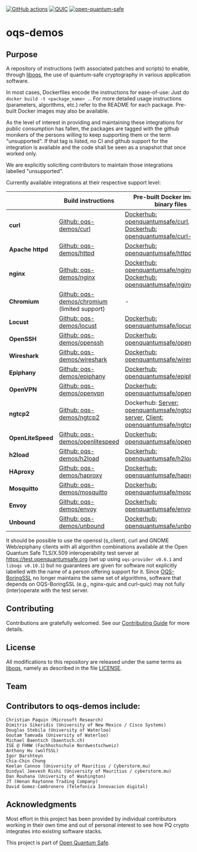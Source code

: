 [![GitHub actions](https://github.com/open-quantum-safe/oqs-demos/actions/workflows/linux.yml/badge.svg)](https://github.com/open-quantum-safe/oqs-demos/actions/workflows/linux.yml)
[![QUIC](https://github.com/open-quantum-safe/oqs-demos/actions/workflows/quic.yml/badge.svg)](https://github.com/open-quantum-safe/oqs-demos/actions/workflows/quic.yml)
[![open-quantum-safe](https://circleci.com/gh/open-quantum-safe/oqs-demos.svg?style=svg)](https://app.circleci.com/pipelines/github/open-quantum-safe/oqs-demos)

oqs-demos
=========

## Purpose

A repository of instructions (with associated patches and scripts) to enable, through [liboqs](https://github.com/open-quantum-safe/liboqs), the use of quantum-safe cryptography in various application software.

In most cases, Dockerfiles encode the instructions for ease-of-use: Just do `docker build -t <package_name> .`. For more detailed usage instructions (parameters, algorithms, etc.) refer to the README for each package.  Pre-built Docker images may also be available.

As the level of interest in providing and maintaining these integrations for public consumption has fallen, the packages are tagged with the github monikers of the persons willing to keep supporting them or the term "unsupported". If that tag is listed, no CI and github support for the integration is available and the code shall be seen as a snapshot that once worked only. 

We are explicitly soliciting contributors to maintain those integrations labelled "unsupported".

Currently available integrations at their respective support level:

|                   | **Build instructions**                                   | **Pre-built Docker image or binary files**                                                                                                                                                                                                  | Support? |
|-------------------|----------------------------------------------------------|---------------------------------------------------------------------------------------------------------------------------------------------------------------------------------------------------------------------------------------------| -------- |
| **curl**          | [Github: oqs-demos/curl](curl)                           | [Dockerhub: openquantumsafe/curl](https://hub.docker.com/repository/docker/openquantumsafe/curl), [Dockerhub: openquantumsafe/curl-quic](https://hub.docker.com/repository/docker/openquantumsafe/curl-quic)                                | @baentsch, @pi-314159
| **Apache httpd**  | [Github: oqs-demos/httpd](httpd)                         | [Dockerhub: openquantumsafe/httpd](https://hub.docker.com/repository/docker/openquantumsafe/httpd)                                                                                                                                          | @baentsch
| **nginx**         | [Github: oqs-demos/nginx](nginx)                         | [Dockerhub: openquantumsafe/nginx](https://hub.docker.com/repository/docker/openquantumsafe/nginx), [Dockerhub: openquantumsafe/nginx-quic](https://hub.docker.com/repository/docker/openquantumsafe/nginx-quic)                            | @baentsch, @bhess, @pi-314159
| **Chromium**      | [Github: oqs-demos/chromium](chromium) (limited support) | -                                                                                                                                                                                                                                           | @pi-314159 |
| **Locust**        | [Github: oqs-demos/locust](locust)                       | [ Dockerhub: openquantumsafe/locust](https://hub.docker.com/repository/docker/openquantumsafe/locust)                                                                                                                                       | @davidgca|
| **OpenSSH**       | [Github: oqs-demos/openssh](openssh)                     | [Dockerhub: openquantumsafe/openssh](https://hub.docker.com/repository/docker/openquantumsafe/openssh)                                                                                                                                      | unsupported
| **Wireshark**     | [Github: oqs-demos/wireshark](wireshark)                 | [Dockerhub: openquantumsafe/wireshark](https://hub.docker.com/repository/docker/openquantumsafe/wireshark)                                                                                                                                  | unsupported
| **Epiphany**      | [Github: oqs-demos/epiphany](epiphany)                   | [Dockerhub: openquantumsafe/epiphany](https://hub.docker.com/repository/docker/openquantumsafe/epiphany)                                                                                                                                    | unsupported
| **OpenVPN**       | [Github: oqs-demos/openvpn](openvpn)                     | [Dockerhub: openquantumsafe/openvpn](https://hub.docker.com/repository/docker/openquantumsafe/openvpn)                                                                                                                                      | unsupported
| **ngtcp2**        | [Github: oqs-demos/ngtcp2](ngtcp2)                       | Dockerhub: [Server: openquantumsafe/ngtcp2-server](https://hub.docker.com/repository/docker/openquantumsafe/ngtcp2-server), [Client: openquantumsafe/ngtcp2-client](https://hub.docker.com/repository/docker/openquantumsafe/ngtcp2-client) | unsupported
| **OpenLiteSpeed** | [Github: oqs-demos/openlitespeed](openlitespeed)         | [ Dockerhub: openquantumsafe/openlitespeed](https://hub.docker.com/repository/docker/openquantumsafe/openlitespeed)                                                                                                                         | unsupported
| **h2load**        | [Github: oqs-demos/h2load](h2load)                       | [ Dockerhub: openquantumsafe/h2load](https://hub.docker.com/repository/docker/openquantumsafe/h2load)                                                                                                                                       | unsupported
| **HAproxy**       | [Github: oqs-demos/haproxy](haproxy)                     | [Dockerhub: openquantumsafe/haproxy](https://hub.docker.com/repository/docker/openquantumsafe/haproxy)                                                                                                                                      | unsupported
| **Mosquitto**     | [Github: oqs-demos/mosquitto](mosquitto)                 | [Dockerhub: openquantumsafe/mosquitto](https://hub.docker.com/repository/docker/openquantumsafe/mosquitto)                                                                                                                                  | unsupported
| **Envoy**         | [Github: oqs-demos/envoy](envoy)                         | [ Dockerhub: openquantumsafe/envoy](https://hub.docker.com/repository/docker/openquantumsafe/envoy)                                                                                                                                         | unsupported
| **Unbound**       | [Github: oqs-demos/unbound](unbound)                     | [ Dockerhub: openquantumsafe/unbound](https://hub.docker.com/repository/docker/openquantumsafe/unbound)                                                                                                                                     | unsupported


It should be possible to use the openssl (s_client), curl and GNOME Web/epiphany clients with all algorithm combinations available at the Open Quantum Safe TLS/X.509 interoperability test server at https://test.openquantumsafe.org (set up using `oqs-provider v0.6.1` and `liboqs v0.10.1`) but no guarantees are given for software not explicitly labelled with the name of a person offering support for it. Since [OQS-BoringSSL](https://github.com/open-quantum-safe/boringssl) no longer maintains the same set of algorithms, software that depends on OQS-BoringSSL (e.g., nginx-quic and curl-quic) may not fully (inter)operate with the test server.

## Contributing

Contributions are gratefully welcomed. See our [Contributing Guide](https://github.com/open-quantum-safe/oqs-demos/wiki/Contributing-guide) for more details.

## License

All modifications to this repository are released under the same terms as [liboqs](https://github.com/open-quantum-safe/liboqs), namely as described in the file [LICENSE](https://github.com/open-quantum-safe/liboqs/blob/main/LICENSE.txt).

## Team

## Contributors to oqs-demos include:

    Christian Paquin (Microsoft Research)
    Dimitris Sikeridis (University of New Mexico / Cisco Systems)
    Douglas Stebila (University of Waterloo)
    Goutam Tamvada (University of Waterloo)
    Michael Baentsch (baentsch.ch)
    ISE @ FHNW (Fachhochschule Nordwestschweiz)
    Anthony Hu (wolfSSL)
    Igor Barshteyn
    Chia-Chin Chung
    Keelan Cannoo (University of Mauritius / Cyberstorm.mu)
    Dindyal Jeevesh Rishi (University of Mauritius / cyberstorm.mu)
    Dan Rouhana (University of Washington)
    JT (Henan Raytonne Trading Company)
    David Gomez-Cambronero (Telefonica Innovacion digital)

## Acknowledgments

Most effort in this project has been provided by individual contributors working in their own time and out of personal interest to see how PQ crypto integrates into existing software stacks.

This project is part of [Open Quantum Safe](https://openquantumsafe.org/news/).


